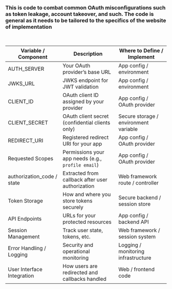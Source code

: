 ### This is code to combat common OAuth misconfigurations such as token leakage, account takeover, and such. The code is general as it needs to be tailored to the specifics of the website of implementation

<br>

| Variable / Component           | Description                                               | Where to Define / Implement             |
|--------------------------------|----------------------------------------------------------|-----------------------------------------|
| AUTH_SERVER                    | Your OAuth provider’s base URL                           | App config / environment                |
| JWKS_URL                       | JWKS endpoint for JWT validation                         | App config / environment                |
| CLIENT_ID                      | OAuth client ID assigned by your provider                | App config / OAuth provider             |
| CLIENT_SECRET                  | OAuth client secret (confidential clients only)          | Secure storage / environment variable   |
| REDIRECT_URI                   | Registered redirect URI for your app                     | App config / OAuth provider             |
| Requested Scopes               | Permissions your app needs (e.g., `profile email`)       | App config / OAuth provider             |
| authorization_code / state     | Extracted from callback after user authorization         | Web framework route / controller        |
| Token Storage                  | How and where you store tokens securely                  | Secure backend / session store          |
| API Endpoints                  | URLs for your protected resources                        | App config / backend API                |
| Session Management             | Track user state, tokens, etc.                           | Web framework / session system          |
| Error Handling / Logging       | Security and operational monitoring                      | Logging / monitoring infrastructure     |
| User Interface Integration     | How users are redirected and callbacks handled           | Web / frontend code                     |
